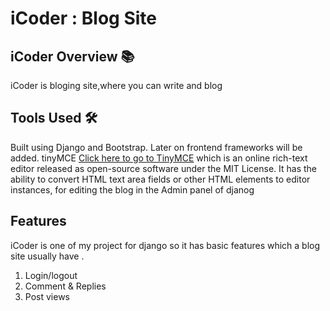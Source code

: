 # iCoder : Blog Site 
## iCoder Overview 📚
iCoder is bloging site,where you can write and blog 

## Tools Used 🛠️
Built using Django and Bootstrap. Later on frontend frameworks will be added. tinyMCE [Click here to go to TinyMCE](https://www.tiny.cloud/) which is an online rich-text editor released as open-source software under the MIT License. It has the ability to convert HTML text area fields or other HTML elements to editor instances, for editing the blog in the Admin panel of djanog


## Features 
iCoder is one of my project for django so it has basic features which a blog site usually have .
1. Login/logout
2. Comment & Replies 
3. Post views 

